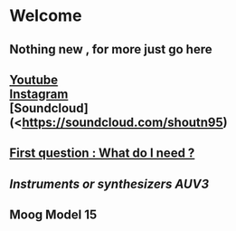 # Welcome
## Nothing new , for more just go here
## [Youtube](https://www.youtube.com/channel/UCR99hpq-MqEr7_w247T6UMA?app=desktop)<br />[Instagram](https://www.instagram.com/shoutn95)<br />[Soundcloud](<https://soundcloud.com/shoutn95)<br />
## <span style="text-decoration:underline">First question  : What do I need ?</span>
## *Instruments or synthesizers AUV3*
## Moog Model 15
